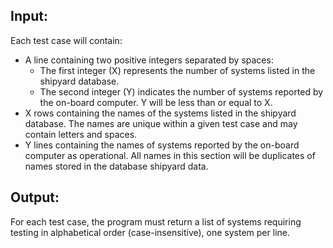 ## Input:
Each test case will contain:<br>
* A line containing two positive integers separated by spaces:
  - The first integer (X) represents the number of systems listed in the shipyard database.
  - The second integer (Y) indicates the number of systems reported by the on-board computer. Y will be less than or equal to X.
* X rows containing the names of the systems listed in the shipyard database. The names are unique within a given test case and may contain letters and spaces.
* Y lines containing the names of systems reported by the on-board computer as operational. All names in this section will be duplicates of names stored in the database
shipyard data.
## Output:
For each test case, the program must return a list of systems requiring testing in alphabetical order (case-insensitive), one system per line.
